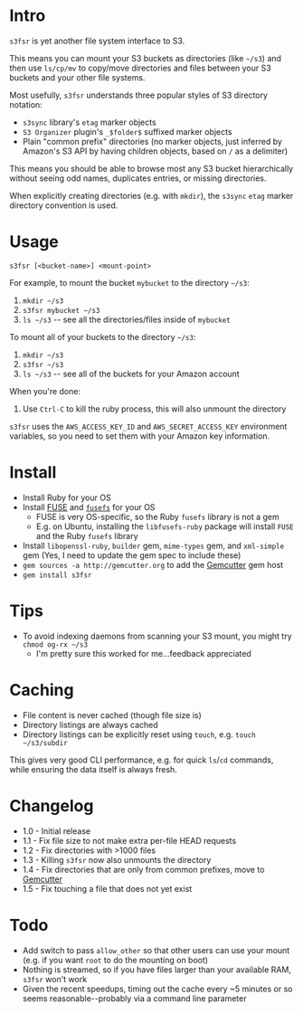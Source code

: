
Intro
=====

`s3fsr` is yet another file system interface to S3.

This means you can mount your S3 buckets as directories (like `~/s3`) and then use `ls/cp/mv` to copy/move directories and files between your S3 buckets and your other file systems.

Most usefully, `s3fsr` understands three popular styles of S3 directory notation:

* `s3sync` library's `etag` marker objects
* `S3 Organizer` plugin's `_$folder$` suffixed marker objects
* Plain "common prefix" directories (no marker objects, just inferred by Amazon's S3 API by having children objects, based on `/` as a delimiter)

This means you should be able to browse most any S3 bucket hierarchically without seeing odd names, duplicates entries, or missing directories.

When explicitly creating directories (e.g. with `mkdir`), the `s3sync` `etag` marker directory convention is used.

Usage
=====

`s3fsr [<bucket-name>] <mount-point>`

For example, to mount the bucket `mybucket` to the directory `~/s3`:

1. `mkdir ~/s3`
2. `s3fsr mybucket ~/s3`
3. `ls ~/s3` -- see all the directories/files inside of `mybucket`

To mount all of your buckets to the directory `~/s3`:

1. `mkdir ~/s3`
2. `s3fsr ~/s3`
3. `ls ~/s3` -- see all of the buckets for your Amazon account

When you're done:

1. Use `Ctrl-C` to kill the ruby process, this will also unmount the directory

`s3fsr` uses the `AWS_ACCESS_KEY_ID` and `AWS_SECRET_ACCESS_KEY` environment variables, so you need to set them with your Amazon key information.

Install
=======

* Install Ruby for your OS
* Install [FUSE](http://fuse.sourceforge.net/) and [`fusefs`](http://rubyforge.org/projects/fusefs/) for your OS
  * FUSE is very OS-specific, so the Ruby `fusefs` library is not a gem
  * E.g. on Ubuntu, installing the `libfusefs-ruby` package will install `FUSE` and the Ruby `fusefs` library
* Install `libopenssl-ruby`, `builder` gem, `mime-types` gem, and `xml-simple` gem (Yes, I need to update the gem spec to include these)
* `gem sources -a http://gemcutter.org` to add the [Gemcutter](http://gemcutter.org) gem host
* `gem install s3fsr`

Tips
====

* To avoid indexing daemons from scanning your S3 mount, you might try `chmod og-rx ~/s3`
  * I'm pretty sure this worked for me...feedback appreciated

Caching
=======

* File content is never cached (though file size is)
* Directory listings are always cached
* Directory listings can be explicitly reset using `touch`, e.g. `touch ~/s3/subdir` 

This gives very good CLI performance, e.g. for quick `ls`/`cd` commands, while ensuring the data itself is always fresh.

Changelog
=========

* 1.0 - Initial release
* 1.1 - Fix file size to not make extra per-file HEAD requests
* 1.2 - Fix directories with >1000 files
* 1.3 - Killing `s3fsr` now also unmounts the directory
* 1.4 - Fix directories that are only from common prefixes, move to [Gemcutter](http://gemcutter.org)
* 1.5 - Fix touching a file that does not yet exist

Todo
====

* Add switch to pass `allow_other` so that other users can use your mount (e.g. if you want `root` to do the mounting on boot)
* Nothing is streamed, so if you have files larger than your available RAM, `s3fsr` won't work
* Given the recent speedups, timing out the cache every ~5 minutes or so seems reasonable--probably via a command line parameter

